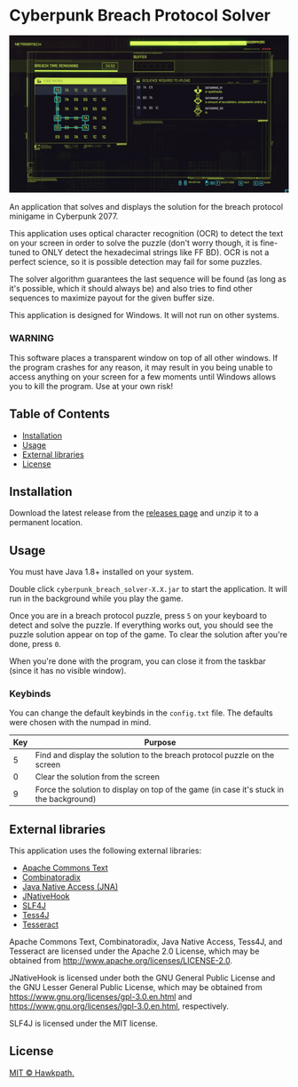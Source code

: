 # Cyberpunk Breach Protocol Solver

![Demo image](assets/img/solver_demo.jpg)

An application that solves and displays the solution for the breach protocol
minigame in Cyberpunk 2077.

This application uses optical character recognition (OCR) to detect the text
on your screen in order to solve the puzzle (don't worry though, it is fine-tuned
to ONLY detect the hexadecimal strings like FF BD). OCR is not a perfect science,
so it is possible detection may fail for some puzzles.

The solver algorithm guarantees the last sequence will be found (as long as it's
possible, which it should always be) and also tries to find other sequences to
maximize payout for the given buffer size.

This application is designed for Windows. It will not run on other systems.

### WARNING

This software places a transparent window on top of all other windows. If the
program crashes for any reason, it may result in you being unable to access anything
on your screen for a few moments until Windows allows you to kill the program.
Use at your own risk!

## Table of Contents

- [Installation](#installation)
- [Usage](#usage)
- [External libraries](#external-libraries)
- [License](#license)

## Installation

Download the latest release from the [releases page](https://github.com/Hawkpath/cyberpunk-breach-protocol-solver/releases)
and unzip it to a permanent location.

## Usage

You must have Java 1.8+ installed on your system.

Double click `cyberpunk_breach_solver-X.X.jar` to start the application. It will
run in the background while you play the game.

Once you are in a breach protocol puzzle, press `5` on your keyboard to detect
and solve the puzzle. If everything works out, you should see the puzzle solution
appear on top of the game. To clear the solution after you're done, press `0`.

When you're done with the program, you can close it from the taskbar (since it
has no visible window).

### Keybinds

You can change the default keybinds in the `config.txt` file. The defaults were
chosen with the numpad in mind.

Key | Purpose
--- | -------
5 | Find and display the solution to the breach protocol puzzle on the screen
0 | Clear the solution from the screen
9 | Force the solution to display on top of the game (in case it's stuck in the background)

## External libraries

This application uses the following external libraries:

- [Apache Commons Text](https://commons.apache.org/proper/commons-text/)
- [Combinatoradix](https://github.com/dakusui/combinatoradix)
- [Java Native Access (JNA)](https://github.com/java-native-access/jna)
- [JNativeHook](https://github.com/kwhat/jnativehook)
- [SLF4J](http://www.slf4j.org/)
- [Tess4J](http://tess4j.sourceforge.net/)
- [Tesseract](https://github.com/tesseract-ocr/tesseract)

Apache Commons Text, Combinatoradix, Java Native Access, Tess4J, and Tesseract
are licensed under the Apache 2.0 License, which may be obtained from
<http://www.apache.org/licenses/LICENSE-2.0>.

JNativeHook is licensed under both the GNU General Public License and the GNU Lesser
General Public License, which may be obtained from <https://www.gnu.org/licenses/gpl-3.0.en.html>
and <https://www.gnu.org/licenses/lgpl-3.0.en.html>, respectively.

SLF4J is licensed under the MIT license.

## License

[MIT © Hawkpath.](LICENSE)
